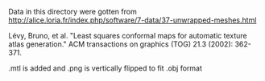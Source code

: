 Data in this directory were gotten from
http://alice.loria.fr/index.php/software/7-data/37-unwrapped-meshes.html

Lévy, Bruno, et al. "Least squares conformal maps for automatic texture atlas generation." ACM transactions on graphics (TOG) 21.3 (2002): 362-371.

.mtl is added and .png is vertically flipped to fit .obj format
